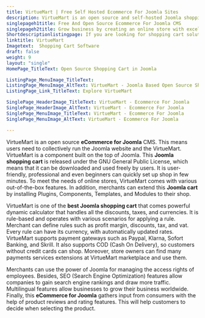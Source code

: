```yaml
---
title: VirtueMart | Free Self Hosted Ecommerce For Joomla Sites
description: VirtueMart is an open source and self-hosted Joomla shopping cart. It enables merchants to quickly setup store and start selling to the customers.
singlepageh1title: Free And Open Source Ecommerce For Joomla CMS
singlepageh2title: Grow business by creating an online store with excellent open source shopping cart software. Manage the Joomla website and shop from a central dashboard.
Shortdescriptionlistingpage: If you are looking for shopping cart solution for Joomla based websites. Try VirtueMart, easy to setup and enables merchants to start selling immediately.
linktitle: VirtueMart
Imagetext:  Shopping Cart Software 
draft: false
weight: 9
layout: "single"
HomePage_TitleText: Open Source Shopping Cart in Joomla

ListingPage_MenuImage_TitleText: 
ListingPage_MenuImage_AltText: VirtueMart - Joomla Based Open Source Shopping Cart Software
ListingPage_Link_TitleText: Explore VirtueMart

SinglePage_HeaderImage_TitleText: VirtueMart - Ecommerce For Joomla
SinglePage_HeaderImage_AltText: VirtueMart - Ecommerce For Joomla
SinglePage_MenuImage_TitleText: VirtueMart - Ecommerce For Joomla
SinglePage_MenuImage_AltText: VirtueMart - Ecommerce For Joomla

---
```


VirtueMart is an open source **eCommerce for Joomla** CMS. This means users need to collectively run the Joomla website and the VirtueMart. VirtueMart is a component built on the top of Joomla. This **Joomla shopping cart** is released under the GNU General Public License, which means that it can be downloaded and used freely by users. It is user-friendly, professional and even beginners can quickly set up shop in few minutes. To meet the needs of online stores, VirtueMart comes with various out-of-the-box features. In addition, merchants can extend this **Joomla cart** by installing Plugins, Components, Templates, and Modules to their shop.

VirtueMart is one of the **best Joomla shopping cart** that comes powerful dynamic calculator that handles all the discounts, taxes, and currencies. It is rule-based and operates with various scenarios for applying a rule. Merchant can define rules such as profit margin, discounts, tax, and vat. Every rule can have its currency, with automatically updated rates. VirtueMart supports payment gateways such as Paypal, Klarna, Sofort Banking, and Skrill. It also supports COD (Cash On Delivery), so customers without credit cards can shop. Moreover, store owners can find many payments services extensions at VirtueMart marketplace and use them.

Merchants can use the power of Joomla for managing the access rights of employees. Besides, SEO (Search Engine Optimization) features allow companies to gain search engine rankings and draw more traffic. Multilingual features allow businesses to grow their business worldwide. Finally, this **eCommerce for Joomla** gathers input from consumers with the help of product reviews and rating features. This will help customers to decide when selecting the product.